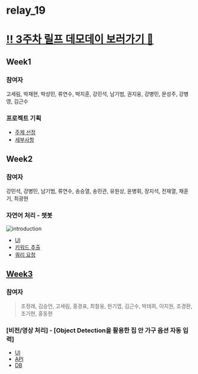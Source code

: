 # relay_19

# [‼️ 3주차 릴프 데모데이 보러가기 👋](https://github.com/boostcamp-2020/relay_19/wiki/week3_relay19)

## Week1
### 참여자
고세림, 박재현, 박성민, 류연수, 박지훈, 강민석, 남기범, 권지웅, 강병민, 문성주, 강병영, 김근수
### 프로젝트 기획

- [주제 선정](https://github.com/boostcamp-2020/relay_19/wiki/week1_relay19)
- [세부사항](https://github.com/boostcamp-2020/relay_19/wiki)

## Week2
### 참여자
강민석, 강병민, 남기범, 류연수, 송승열, 송민관, 유원상, 윤병휘, 장지석, 전재열, 채훈기, 최광현
### 자연어 처리 - 챗봇

![introduction](https://user-images.githubusercontent.com/31726630/89728753-933f2900-da6a-11ea-9cd9-dd363248ee10.jpeg)

- [UI](https://github.com/boostcamp-2020/relay_19/wiki/week2_relay19)
- [키워드 추출](https://github.com/boostcamp-2020/relay_19/wiki/week2_relay19)
- [쿼리 요청](https://github.com/boostcamp-2020/relay_19/wiki/week2_relay19)

## [Week3](https://github.com/boostcamp-2020/relay_19/wiki/week3_relay19)
### 참여자

> 조정래, 김승언, 고세림, 홍경표, 최철웅, 현기엽, 김근수, 박태희, 이지원, 조경환, 조기현, 홍동현

### [비전/영상 처리] - [Object Detection을 활용한 집 안 가구 옵션 자동 입력]

- [UI](https://github.com/boostcamp-2020/relay_19/wiki/week3_relay19#ui-팀의-개발-과정)
- [API](https://github.com/boostcamp-2020/relay_19/wiki/week3_relay19#api-팀의-개발-과정)
- [DB](https://github.com/boostcamp-2020/relay_19/wiki/week3_relay19#db-팀의-개발-과정)
